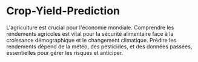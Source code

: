 # Crop-Yield-Prediction
L'agriculture est crucial pour l'économie mondiale. Comprendre les rendements agricoles est vital pour la sécurité alimentaire face à la croissance démographique et le changement climatique. Prédire les rendements dépend de la météo, des pesticides, et des données passées, essentielles pour gérer les risques et anticiper.
